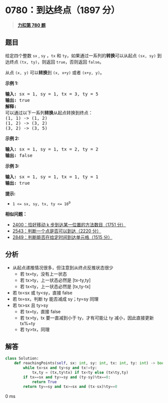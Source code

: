 # 0780：到达终点（1897 分）


> <u>**[力扣第 780 题](https://leetcode.cn/problems/reaching-points/)**</u>

## 题目

<p>给定四个整数 <code>sx</code> , <code>sy</code> ，<code>tx</code> 和 <code>ty</code>，如果通过一系列的<strong>转换</strong>可以从起点 <code>(sx, sy)</code> 到达终点 <code>(tx, ty)</code>，则返回 <code>true</code>，否则返回 <code>false</code>。</p>

<p>从点 <code>(x, y)</code> 可以<strong>转换</strong>到 <code>(x, x+y)</code>  或者 <code>(x+y, y)</code>。</p>



<p><strong>示例 1:</strong></p>

<pre>
<strong>输入:</strong> sx = 1, sy = 1, tx = 3, ty = 5
<strong>输出:</strong> true
<strong>解释:
</strong>可以通过以下一系列<strong>转换</strong>从起点转换到终点：
(1, 1) -&gt; (1, 2)
(1, 2) -&gt; (3, 2)
(3, 2) -&gt; (3, 5)
</pre>

<p><strong>示例 2:</strong></p>

<pre>
<strong>输入:</strong> sx = 1, sy = 1, tx = 2, ty = 2
<strong>输出:</strong> false
</pre>

<p><strong>示例 3:</strong></p>

<pre>
<strong>输入:</strong> sx = 1, sy = 1, tx = 1, ty = 1
<strong>输出:</strong> true
</pre>



<p><strong>提示:</strong></p>

<ul>
<li><code>1 &lt;= sx, sy, tx, ty &lt;= 10<sup>9</sup></code></li>
</ul>


**相似问题：**
- [2400：恰好移动 k 步到达某一位置的方法数目（1751 分）](/leetcode/2400)
- [2543：判断一个点是否可以到达（2220 分）](/leetcode/2543)
- [2849：判断能否在给定时间到达单元格（1515 分）](/leetcode/2849)


## 分析

- 从起点递推情况很多，但注意到从终点反推状态很少
	- 若 tx=ty，没有上一状态
	- 若 tx>ty，上一状态必然是 [tx-ty,ty]
	- 若 tx<ty，上一状态必然是 [tx,ty-tx]
- 若 tx<sx 或 ty<sy，直接 false
- 若 tx=sx，判断 ty 能否减成 sy；ty=sy 同理
- 若 tx>sx 且 ty>sy
	- 若 tx=ty，直接 false
	- 若 tx>ty，tx 要一直减到小于 ty，才有可能让 ty 减小，因此直接更新 tx%=ty
	- 若 ty>tx，同理

## 解答


```python
class Solution:
    def reachingPoints(self, sx: int, sy: int, tx: int, ty: int) -> bool:
        while tx>sx and ty>sy and tx!=ty:
            tx,ty = (tx,ty%tx) if tx<ty else (tx%ty,ty)
        if tx==sx and ty>=sy and (ty-sy)%tx==0:
            return True
        return ty==sy and tx>=sx and (tx-sx)%ty==0
```
0 ms
